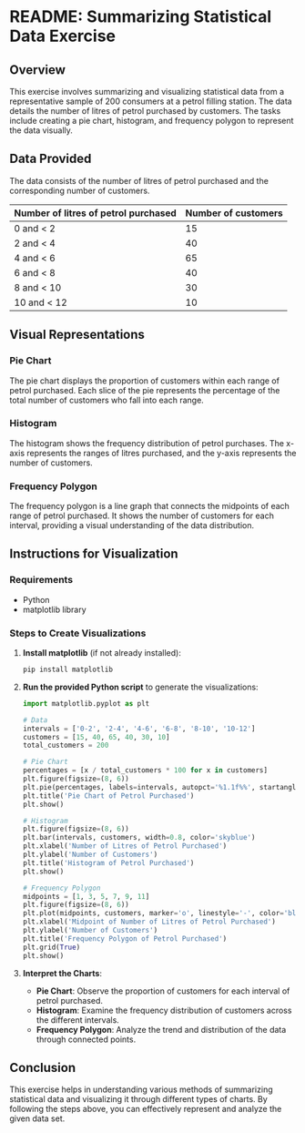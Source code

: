 # README: Summarizing Statistical Data Exercise

## Overview
This exercise involves summarizing and visualizing statistical data from a representative sample of 200 consumers at a petrol filling station. The data details the number of litres of petrol purchased by customers. The tasks include creating a pie chart, histogram, and frequency polygon to represent the data visually.

## Data Provided
The data consists of the number of litres of petrol purchased and the corresponding number of customers.

| Number of litres of petrol purchased | Number of customers |
|-------------------------------------|---------------------|
| 0 and < 2                           | 15                  |
| 2 and < 4                           | 40                  |
| 4 and < 6                           | 65                  |
| 6 and < 8                           | 40                  |
| 8 and < 10                          | 30                  |
| 10 and < 12                         | 10                  |

## Visual Representations

### Pie Chart
The pie chart displays the proportion of customers within each range of petrol purchased. Each slice of the pie represents the percentage of the total number of customers who fall into each range.

### Histogram
The histogram shows the frequency distribution of petrol purchases. The x-axis represents the ranges of litres purchased, and the y-axis represents the number of customers.

### Frequency Polygon
The frequency polygon is a line graph that connects the midpoints of each range of petrol purchased. It shows the number of customers for each interval, providing a visual understanding of the data distribution.

## Instructions for Visualization

### Requirements
- Python
- matplotlib library

### Steps to Create Visualizations

1. **Install matplotlib** (if not already installed):
   ```sh
   pip install matplotlib
   ```

2. **Run the provided Python script** to generate the visualizations:
   ```python
   import matplotlib.pyplot as plt

   # Data
   intervals = ['0-2', '2-4', '4-6', '6-8', '8-10', '10-12']
   customers = [15, 40, 65, 40, 30, 10]
   total_customers = 200

   # Pie Chart
   percentages = [x / total_customers * 100 for x in customers]
   plt.figure(figsize=(8, 6))
   plt.pie(percentages, labels=intervals, autopct='%1.1f%%', startangle=140)
   plt.title('Pie Chart of Petrol Purchased')
   plt.show()

   # Histogram
   plt.figure(figsize=(8, 6))
   plt.bar(intervals, customers, width=0.8, color='skyblue')
   plt.xlabel('Number of Litres of Petrol Purchased')
   plt.ylabel('Number of Customers')
   plt.title('Histogram of Petrol Purchased')
   plt.show()

   # Frequency Polygon
   midpoints = [1, 3, 5, 7, 9, 11]
   plt.figure(figsize=(8, 6))
   plt.plot(midpoints, customers, marker='o', linestyle='-', color='blue')
   plt.xlabel('Midpoint of Number of Litres of Petrol Purchased')
   plt.ylabel('Number of Customers')
   plt.title('Frequency Polygon of Petrol Purchased')
   plt.grid(True)
   plt.show()
   ```

3. **Interpret the Charts**:
   - **Pie Chart**: Observe the proportion of customers for each interval of petrol purchased.
   - **Histogram**: Examine the frequency distribution of customers across the different intervals.
   - **Frequency Polygon**: Analyze the trend and distribution of the data through connected points.

## Conclusion
This exercise helps in understanding various methods of summarizing statistical data and visualizing it through different types of charts. By following the steps above, you can effectively represent and analyze the given data set.